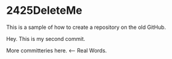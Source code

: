# 2425DeleteMe
This is a sample of how to create a repository on the old GitHub.

Hey. This is my second commit.

More committeries here. <-- Real Words.
